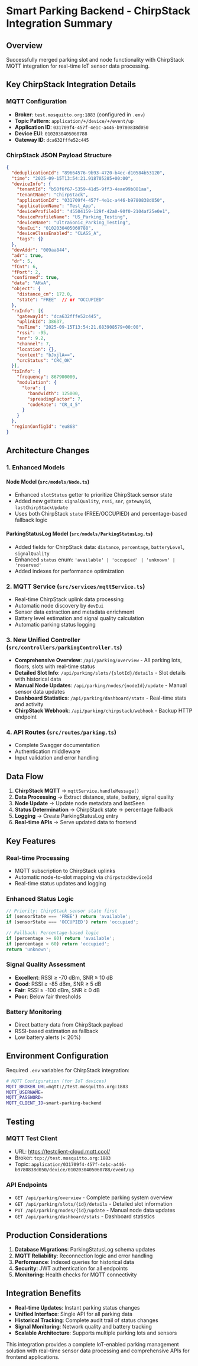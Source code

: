 # Smart Parking Backend - ChirpStack Integration Summary

## Overview
Successfully merged parking slot and node functionality with ChirpStack MQTT integration for real-time IoT sensor data processing.

## Key ChirpStack Integration Details

### MQTT Configuration
- **Broker**: `test.mosquitto.org:1883` (configured in `.env`)
- **Topic Pattern**: `application/+/device/+/event/up`
- **Application ID**: `031709f4-457f-4e1c-a446-b9780838d050`
- **Device EUI**: `0102030405060788`
- **Gateway ID**: `dca632fffe52c445`

### ChirpStack JSON Payload Structure
```json
{
  "deduplicationId": "89664576-9b93-4720-b4ec-d10584b53120",
  "time": "2025-09-15T13:54:21.918705285+00:00",
  "deviceInfo": {
    "tenantId": "b50f6f67-5359-41d5-9ff3-4eae99b081aa",
    "tenantName": "ChirpStack",
    "applicationId": "031709f4-457f-4e1c-a446-b9780838d050",
    "applicationName": "Test_App",
    "deviceProfileId": "45504159-129f-42a0-90f0-2104af25e0e1",
    "deviceProfileName": "US_Parking_Testing",
    "deviceName": "UltraSonic_Parking_Testing",
    "devEui": "0102030405060788",
    "deviceClassEnabled": "CLASS_A",
    "tags": {}
  },
  "devAddr": "009aa844",
  "adr": true,
  "dr": 5,
  "fCnt": 6,
  "fPort": 2,
  "confirmed": true,
  "data": "AKwA",
  "object": {
    "distance_cm": 172.0,
    "state": "FREE"  // or "OCCUPIED"
  },
  "rxInfo": [{
    "gatewayId": "dca632fffe52c445",
    "uplinkId": 38637,
    "nsTime": "2025-09-15T13:54:21.683908579+00:00",
    "rssi": -95,
    "snr": 9.2,
    "channel": 7,
    "location": {},
    "context": "bJxjlA==",
    "crcStatus": "CRC_OK"
  }],
  "txInfo": {
    "frequency": 867900000,
    "modulation": {
      "lora": {
        "bandwidth": 125000,
        "spreadingFactor": 7,
        "codeRate": "CR_4_5"
      }
    }
  },
  "regionConfigId": "eu868"
}
```

## Architecture Changes

### 1. Enhanced Models

#### Node Model (`src/models/Node.ts`)
- Enhanced `slotStatus` getter to prioritize ChirpStack sensor state
- Added new getters: `signalQuality`, `rssi`, `snr`, `gatewayId`, `lastChirpStackUpdate`
- Uses both ChirpStack `state` (FREE/OCCUPIED) and percentage-based fallback logic

#### ParkingStatusLog Model (`src/models/ParkingStatusLog.ts`)
- Added fields for ChirpStack data: `distance`, `percentage`, `batteryLevel`, `signalQuality`
- Enhanced `status` enum: `'available' | 'occupied' | 'unknown' | 'reserved'`
- Added indexes for performance optimization

### 2. MQTT Service (`src/services/mqttService.ts`)
- Real-time ChirpStack uplink data processing
- Automatic node discovery by `devEui`
- Sensor data extraction and metadata enrichment
- Battery level estimation and signal quality calculation
- Automatic parking status logging

### 3. New Unified Controller (`src/controllers/parkingController.ts`)
- **Comprehensive Overview**: `/api/parking/overview` - All parking lots, floors, slots with real-time status
- **Detailed Slot Info**: `/api/parking/slots/{slotId}/details` - Slot details with historical data
- **Manual Node Updates**: `/api/parking/nodes/{nodeId}/update` - Manual sensor data updates
- **Dashboard Statistics**: `/api/parking/dashboard/stats` - Real-time stats and activity
- **ChirpStack Webhook**: `/api/parking/chirpstack/webhook` - Backup HTTP endpoint

### 4. API Routes (`src/routes/parking.ts`)
- Complete Swagger documentation
- Authentication middleware
- Input validation and error handling

## Data Flow

1. **ChirpStack MQTT** → `mqttService.handleMessage()`
2. **Data Processing** → Extract distance, state, battery, signal quality
3. **Node Update** → Update node metadata and lastSeen
4. **Status Determination** → ChirpStack state → percentage fallback
5. **Logging** → Create ParkingStatusLog entry
6. **Real-time APIs** → Serve updated data to frontend

## Key Features

### Real-time Processing
- MQTT subscription to ChirpStack uplinks
- Automatic node-to-slot mapping via `chirpstackDeviceId`
- Real-time status updates and logging

### Enhanced Status Logic
```javascript
// Priority: ChirpStack sensor state first
if (sensorState === 'FREE') return 'available';
if (sensorState === 'OCCUPIED') return 'occupied';

// Fallback: Percentage-based logic
if (percentage >= 80) return 'available';
if (percentage < 60) return 'occupied';
return 'unknown';
```

### Signal Quality Assessment
- **Excellent**: RSSI ≥ -70 dBm, SNR ≥ 10 dB
- **Good**: RSSI ≥ -85 dBm, SNR ≥ 5 dB
- **Fair**: RSSI ≥ -100 dBm, SNR ≥ 0 dB
- **Poor**: Below fair thresholds

### Battery Monitoring
- Direct battery data from ChirpStack payload
- RSSI-based estimation as fallback
- Low battery alerts (< 20%)

## Environment Configuration

Required `.env` variables for ChirpStack integration:
```bash
# MQTT Configuration (for IoT devices)
MQTT_BROKER_URL=mqtt://test.mosquitto.org:1883
MQTT_USERNAME=
MQTT_PASSWORD=
MQTT_CLIENT_ID=smart-parking-backend
```

## Testing

### MQTT Test Client
- URL: https://testclient-cloud.mqtt.cool/
- Broker: `tcp://test.mosquitto.org:1883`
- Topic: `application/031709f4-457f-4e1c-a446-b9780838d050/device/0102030405060788/event/up`

### API Endpoints
- `GET /api/parking/overview` - Complete parking system overview
- `GET /api/parking/slots/{id}/details` - Detailed slot information
- `PUT /api/parking/nodes/{id}/update` - Manual node data updates
- `GET /api/parking/dashboard/stats` - Dashboard statistics

## Production Considerations

1. **Database Migrations**: ParkingStatusLog schema updates
2. **MQTT Reliability**: Reconnection logic and error handling
3. **Performance**: Indexed queries for historical data
4. **Security**: JWT authentication for all endpoints
5. **Monitoring**: Health checks for MQTT connectivity

## Integration Benefits

- **Real-time Updates**: Instant parking status changes
- **Unified Interface**: Single API for all parking data
- **Historical Tracking**: Complete audit trail of status changes
- **Signal Monitoring**: Network quality and battery tracking
- **Scalable Architecture**: Supports multiple parking lots and sensors

This integration provides a complete IoT-enabled parking management solution with real-time sensor data processing and comprehensive APIs for frontend applications.